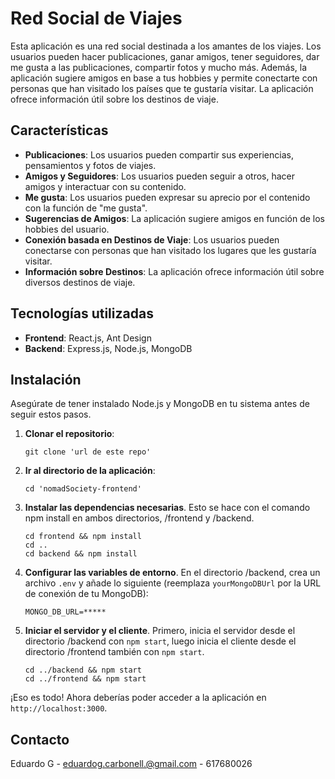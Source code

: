 # Red Social de Viajes

Esta aplicación es una red social destinada a los amantes de los viajes. Los usuarios pueden hacer publicaciones, ganar amigos, tener seguidores, dar me gusta a las publicaciones, compartir fotos y mucho más. Además, la aplicación sugiere amigos en base a tus hobbies y permite conectarte con personas que han visitado los países que te gustaría visitar. La aplicación ofrece información útil sobre los destinos de viaje.

## Características

- **Publicaciones**: Los usuarios pueden compartir sus experiencias, pensamientos y fotos de viajes.
- **Amigos y Seguidores**: Los usuarios pueden seguir a otros, hacer amigos y interactuar con su contenido.
- **Me gusta**: Los usuarios pueden expresar su aprecio por el contenido con la función de "me gusta".
- **Sugerencias de Amigos**: La aplicación sugiere amigos en función de los hobbies del usuario.
- **Conexión basada en Destinos de Viaje**: Los usuarios pueden conectarse con personas que han visitado los lugares que les gustaría visitar.
- **Información sobre Destinos**: La aplicación ofrece información útil sobre diversos destinos de viaje.

## Tecnologías utilizadas

- **Frontend**: React.js, Ant Design
- **Backend**: Express.js, Node.js, MongoDB

## Instalación

Asegúrate de tener instalado Node.js y MongoDB en tu sistema antes de seguir estos pasos.

1. **Clonar el repositorio**:
   ```
   git clone 'url de este repo'
   ```

2. **Ir al directorio de la aplicación**:
   ```
   cd 'nomadSociety-frontend'
   ```

3. **Instalar las dependencias necesarias**. Esto se hace con el comando npm install en ambos directorios, /frontend y /backend.
   ```
   cd frontend && npm install
   cd ..
   cd backend && npm install
   ```

4. **Configurar las variables de entorno**. En el directorio /backend, crea un archivo `.env` y añade lo siguiente (reemplaza `yourMongoDBUrl` por la URL de conexión de tu MongoDB):
   ```
   MONGO_DB_URL=*****
   ```

5. **Iniciar el servidor y el cliente**. Primero, inicia el servidor desde el directorio /backend con `npm start`, luego inicia el cliente desde el directorio /frontend también con `npm start`.
   ```
   cd ../backend && npm start
   cd ../frontend && npm start
   ```

¡Eso es todo! Ahora deberías poder acceder a la aplicación en `http://localhost:3000`.




## Contacto
Eduardo G - eduardog.carbonell.@gmail.com - 617680026

